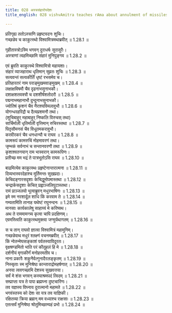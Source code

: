 ```yaml
---
title: 028 अस्त्रसंहारोपदेशः
title_english: 028 vishvAmitra teaches rAma about annulment of missiles

---
```

प्रतिगृह्य ततोऽस्त्राणि प्रहृष्टवदनः शुचिः।  
गच्छन्नेव च काकुत्स्थो विश्वामित्रमथाब्रवीत् ॥ 1.28.1 ॥   

गृहीतास्त्रोऽस्मि भगवन् दुराधर्षः सुरासुरैः।  
अस्त्राणां त्वहमिच्छामि संहारं मुनिपुङ्गव ॥ 1.28.2 ॥   

एवं ब्रुवति काकुत्स्थे विश्वामित्रो महायशाः।  
संहारं व्याजहाराथ धृतिमान् सुव्रतः शुचिः ॥ 1.28.3 ॥   
सत्यवन्तं सत्यकीर्तिं धृष्टं रभसमेव च।  
प्रतिहारतरं नाम पराङ्मुखमवाङ्मुखम् ॥ 1.28.4 ॥   
लक्षाक्षविषमौ चैव दृढनाभसुनाभकौ।  
दशाक्षशतवक्त्रौ च दशशीर्षशतोदरौ ॥ 1.28.5 ॥   
पद्मनाभमहानाभौ दुन्दुनाभसुनाभकौ।  
ज्योतिषं कृशनं चैव नैराश्यविमलावुभौ ॥ 1.28.6 ॥   
योगन्धरहरिद्रौ च दैत्यप्रशमनौ तथा।  
(शुचिबाहुर् महाबाहुर् निष्कलि विरुचस् तथा)  
सार्चिर्माली धृतिर्माली वृत्तिमान् रुचिरस्तथा ॥ 1.28.7 ॥   
पितृसौमनसं चैव विधूतमकरावुभौ।  
करवीरकरं चैव धनधान्यौ च राघव ॥ 1.28.8 ॥   
कामरूपं कामरुचिं मोहमावरणं तथा।  
जृम्भकं सर्वनाभं च सन्तानवरणौ तथा ॥ 1.28.9 ॥   
कृशाश्वतनयान् राम भास्वरान् कामरूपिणः।  
प्रतीच्छ मम भद्रं ते पात्रभूतोऽसि राघव ॥ 1.28.10 ॥   

बाढमित्येव काकुत्स्थः प्रहृष्टेनान्तरात्मना ॥ 1.28.11 ॥   
दिव्यभास्वरदेहाश्च मूर्तिमन्तः सुखप्रदाः।  
केचिदङ्गारसदृशाः केचिद्धूमोपमास्तथा ॥ 1.28.12 ॥   
चन्द्रार्कसदृशाः केचित् प्रह्वाञ्जलिपुटास्तथा।  
रामं प्राञ्जलयो भूत्वाब्रुवन् मधुरभाषिणः ॥ 1.28.13 ॥   
इमे स्म नरशार्दूल शाधि किं करवाम ते ॥ 1.28.14 ॥   
गम्यतामिति तानाह यथेष्टं रघुनन्दनः ॥ 1.28.15 ॥   
मानसाः कार्यकालेषु साहाय्यं मे करिष्यथ।  
अथ ते राममामन्त्र्य कृत्वा चापि प्रदक्षिणम्।  
एवमस्त्विति काकुत्स्थमुक्त्वा जग्मुर्यथागतम् ॥ 1.28.16 ॥   

स च तान् राघवो ज्ञात्वा विश्वामित्रं महामुनिम्।  
गच्छन्नेवाथ मधुरं श्लक्ष्णं वचनमब्रवीत् ॥ 1.28.17 ॥   
किं न्वेतन्मेघसङ्काशं पर्वतस्याविदूरतः।  
वृक्षषण्डमितो भाति परं कौतूहलं हि मे ॥ 1.28.18 ॥   
दर्शनीयं मृगाकीर्णं मनोहरमतीव च।  
नाना प्रकारैः शकुनैर्वल्गुनादैरलङ्कृतम् ॥ 1.28.19 ॥   
निस्सृताः स्म मुनिश्रेष्ठ कान्ताराद्रोमहर्षणात् ॥ 1.28.20 ॥   
अनया त्ववगच्छामि देशस्य सुखवत्तया।  
सर्वं मे शंस भगवन् कस्याश्रमपदं त्विदम् ॥ 1.28.21 ॥   
सम्प्राप्ता यत्र ते पापा ब्रह्मघ्ना दुष्टचारिणः।  
तव यज्ञस्य विघ्नाय दुरात्मानो महामते ॥ 1.28.22 ॥   
भगवंस्तस्य को देशः सा यत्र तव याज्ञिकी।  
रक्षितव्या क्रिया ब्रह्मन् मम वध्याश्च राक्षसाः ॥ 1.28.23 ॥   
एतत्सर्वं मुनिश्रेष्ठ श्रोतुमिच्छाम्यहं प्रभो ॥ 1.28.24 ॥   